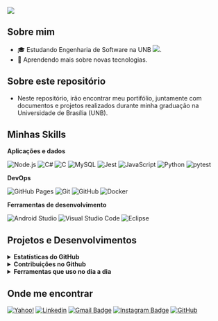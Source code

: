 ![](https://komarev.com/ghpvc/?username=JoaoEduardoP&color=006bed)

## Sobre mim

- 🎓 Estudando Engenharia de Software na UNB ![]([https://avatars.githubusercontent.com/u/78875892?v=4](http://repositoriocovid19.unb.br/wp-content/uploads/2020/03/cropped-Logo_UnB_pequena-5.png)).
- 🌱 Aprendendo mais sobre novas tecnologias.

## Sobre este repositório

- Neste repositório, irão encontrar meu portifólio, juntamente com documentos e projetos realizados durante minha graduação na Universidade de Brasília (UNB).

## Minhas Skills

**Aplicações e dados**

![Node.js](https://img.shields.io/badge/Node.js-5FA04E.svg?style=for-the-badge&logo=nodedotjs&logoColor=white)
![C#](https://img.shields.io/badge/c%23-%23239120.svg?style=for-the-badge&logo=csharp&logoColor=white)
![C](https://img.shields.io/badge/C-A8B9CC.svg?style=for-the-badge&logo=C&logoColor=black)
![MySQL](https://img.shields.io/badge/-MySQL-333333?style=flat&logo=mysql)
![Jest](https://img.shields.io/badge/-Jest-333333?style=flat&logo=jest)
![JavaScript](https://img.shields.io/badge/-JavaScript-333333?style=flat&logo=javascript)
![Python](https://img.shields.io/badge/Python-3776AB.svg?style=for-the-badge&logo=Python&logoColor=white)
![pytest](https://img.shields.io/badge/Pytest-0A9EDC.svg?style=for-the-badge&logo=Pytest&logoColor=white)

**DevOps**

![GitHub Pages](https://img.shields.io/badge/GitHub%20Pages-222222.svg?style=for-the-badge&logo=GitHub-Pages&logoColor=white)
![Git](https://img.shields.io/badge/-Git-333333?style=flat&logo=git)
![GitHub](https://img.shields.io/badge/-GitHub-333333?style=flat&logo=github)
![Docker](https://img.shields.io/badge/-Docker-333333?style=flat&logo=docker)

**Ferramentas de desenvolvimento**

![Android Studio](https://img.shields.io/badge/Android%20Studio-3DDC84.svg?style=for-the-badge&logo=Android-Studio&logoColor=white)
![Visual Studio Code](https://img.shields.io/badge/-Visual%20Studio%20Code-333333?style=flat&logo=visual-studio-code&logoColor=007ACC)
![Eclipse](https://img.shields.io/badge/-Eclipse-333333?style=flat&logo=eclipse-ide&logoColor=2C2255)

## Projetos e Desenvolvimentos
<details>
  <summary><b>Estatísticas do GitHub</b></summary>
  <br />
  <img height="180em" src="https://github-readme-stats.vercel.app/api?username=JoaoEduardoP&show_icons=true&hide_border=true&&count_private=true&include_all_commits=true" />
  <img height="180em" src="https://github-readme-stats.vercel.app/api/top-langs/?username=JoaoEduardoP&exclude_repo=KNN-Image-Classification&show_icons=true&hide_border=true&layout=compact&langs_count=8"/>
</details>

<details>
  <summary><b>Contribuições no Github</b></summary>

  <br />
  <img height="180em" src="https://github-readme-streak-stats.herokuapp.com/?user=JoaoEduardoP&hide_border=true" />
</details>

<details>
  <br />
  <summary><b>Ferramentas que uso no dia a dia</b></summary>
  	<ul>
  	    <li><b>OS:</b> Windows11</li>
	    <li><b>Notebook: </b> Acer Nitro 5</li>
  	    <li><b>Browser: </b> Opera</li>
	    <li><b>Editor de Código:</b> VSCode</li>
	</ul>
</details>


## Onde me encontrar

[![Yahoo!](https://img.shields.io/badge/Yahoo!-6001D2?style=for-the-badge&logo=Yahoo!&logoColor=white)](mailto:joaoeduardopereira@yahoo.com.br)
[![Linkedin](https://img.shields.io/badge/-JoaoE-blue?style=flat-square&logo=Linkedin&logoColor=white&link=https://www.linkedin.com/in/joão-eduardo-pereira-rabelo-5a4147252)](https://www.linkedin.com/in/joão-eduardo-pereira-rabelo-5a4147252)
[![Gmail Badge](https://img.shields.io/badge/-je.rabelo60@gmail.com-006bed?style=flat-square&logo=Gmail&logoColor=white&link=mailto:je.rabelo60@gmail.com)](mailto:je.rabelo60@gmail.com)
[![Instagram Badge](https://img.shields.io/badge/-Instagram-e4405f?style=flat-square&logo=Instagram&logoColor=white)](https://instagram.com/joaoed.rabelo/)
[![GitHub](https://img.shields.io/github/followers/iuricode?label=follow&style=social)](https://github.com/JoaoEduardoP)

